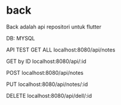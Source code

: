 # back
 Back adalah api repositori untuk flutter
 
DB: MYSQL

API TEST
GET ALL 
localhost:8080/api/notes

GET by ID
localhost:8080/api/:id

POST 
localhost:8080/api/notes

PUT 
localhost:8080/api/notes/:id

DELETE
localhost:8080/api/dell/:id
